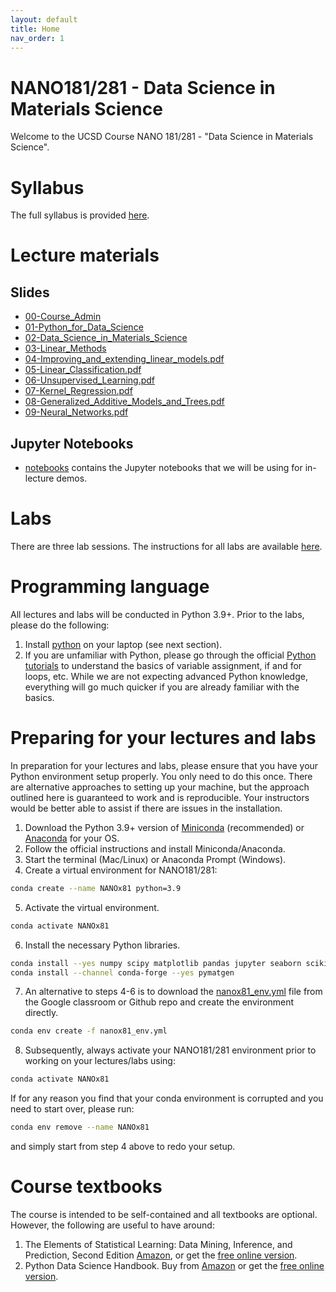 ```yaml
---
layout: default
title: Home
nav_order: 1
---
```


# NANO181/281 - Data Science in Materials Science

Welcome to the UCSD Course NANO 181/281 - "Data Science in Materials Science".

# Syllabus

The full syllabus is provided [here](syllabus).

# Lecture materials

## Slides

- [00-Course_Admin](assets%2Fslides%2F00-Course_Admin.pdf)
- [01-Python_for_Data_Science](assets%2Fslides%2F01-Python_for_Data_Science.pdf)
- [02-Data_Science_in_Materials_Science](assets%2Fslides%2F02-Introduction_to_Data_Science_in_Materials_Science.pdf)
- [03-Linear_Methods](assets%2Fslides%2F03-Linear_Methods.pdf)
- [04-Improving_and_extending_linear_models.pdf](assets%2Fslides%2F04-Improving_and_extending_linear_models.pdf)
- [05-Linear_Classification.pdf](assets%2Fslides%2F05-Linear_Classification.pdf)
- [06-Unsupervised_Learning.pdf](assets%2Fslides%2F06-Unsupervised_Learning.pdf)
- [07-Kernel_Regression.pdf](assets%2Fslides%2F07-Kernel_Regression.pdf)
- [08-Generalized_Additive_Models_and_Trees.pdf](assets%2Fslides%2F08-Generalized_Additive_Models_and_Trees.pdf)
- [09-Neural_Networks.pdf](assets%2Fslides%2F09-Neural_Networks.pdf)

## Jupyter Notebooks
- [notebooks](https://github.com/materialsvirtuallab/nano281/tree/master/lectures/notebooks) contains the Jupyter notebooks that we will be using for in-lecture demos.

# Labs

There are three lab sessions. The instructions for all labs are available [here](https://github.com/materialsvirtuallab/nano281/tree/master/labs).

# Programming language

All lectures and labs will be conducted in Python 3.9+. Prior to the labs,
please do the following:

1. Install [python](https://www.python.org/) on your laptop (see next section).
2. If you are unfamiliar with Python, please go through the official
   [Python tutorials](https://docs.python.org/3/tutorial/index.html) to
   understand the basics of variable assignment, if and for loops, etc. While
   we are not expecting advanced Python knowledge, everything will go much
   quicker if you are already familiar with the basics.

# Preparing for your lectures and labs

In preparation for your lectures and labs, please ensure that you have your 
Python environment setup properly. You only need to do this once. There are 
alternative approaches to setting up your machine, but the approach outlined 
here is guaranteed to work and is reproducible. Your instructors would be better
able to assist if there are issues in the installation.

1. Download the Python 3.9+ version of [Miniconda](https://docs.conda.io/en/latest/miniconda.html) 
   (recommended) or [Anaconda](https://www.anaconda.com/distribution/) for your
   OS.
2. Follow the official instructions and install Miniconda/Anaconda.
3. Start the terminal (Mac/Linux) or Anaconda Prompt (Windows).
4. Create a virtual environment for NANO181/281:
```bash
conda create --name NANOx81 python=3.9
```
5. Activate the virtual environment.
```bash
conda activate NANOx81
```
6. Install the necessary Python libraries.
```bash
conda install --yes numpy scipy matplotlib pandas jupyter seaborn scikit-learn
conda install --channel conda-forge --yes pymatgen
```
7. An alternative to steps 4-6 is to download the [nanox81_env.yml](https://raw.githubusercontent.com/materialsvirtuallab/NANO281/master/nanox81_env.yml) 
   file from the Google classroom or Github repo and create the environment directly.
```bash
conda env create -f nanox81_env.yml
```
8. Subsequently, always activate your NANO181/281 environment prior to working on
   your lectures/labs using:
```bash
conda activate NANOx81
```

If for any reason you find that your conda environment is corrupted and you
need to start over, please run:
```bash
conda env remove --name NANOx81
```
and simply start from step 4 above to redo your setup.

# Course textbooks

The course is intended to be self-contained and all textbooks are optional.
However, the following are useful to have around:

1. The Elements of Statistical Learning: Data Mining, Inference, and Prediction,
   Second Edition [Amazon](https://www.amazon.com/dp/0387848576/ref=cm_sw_em_r_mt_dp_U_Z8r8DbR3HMYRE),
   or get the [free online version](https://web.stanford.edu/~hastie/Papers/ESLII.pdf).
2. Python Data Science Handbook. Buy from [Amazon](https://www.amazon.com/gp/product/1491912057/ref=ppx_yo_dt_b_asin_title_o00_s00?ie=UTF8&psc=1) 
   or get the [free online version](https://jakevdp.github.io/PythonDataScienceHandbook/).
